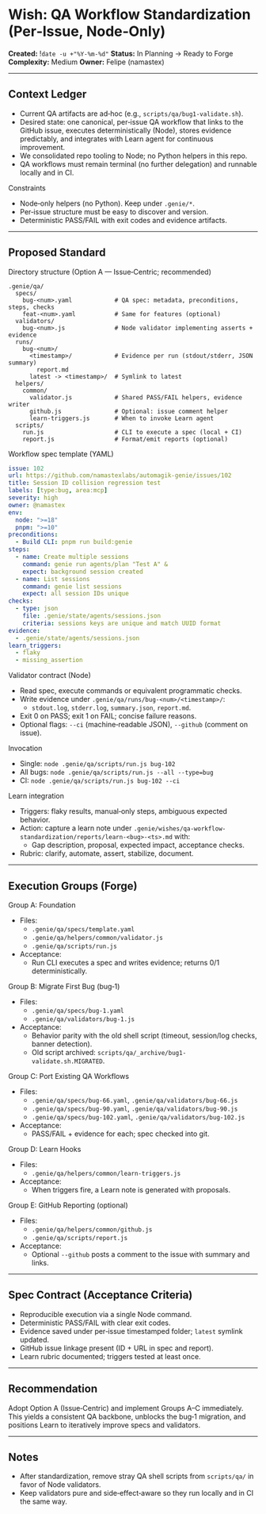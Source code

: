# Wish: QA Workflow Standardization (Per‑Issue, Node‑Only)
**Created:** !`date -u +"%Y-%m-%d"`
**Status:** In Planning → Ready to Forge
**Complexity:** Medium
**Owner:** Felipe (namastex)

---

## Context Ledger

- Current QA artifacts are ad‑hoc (e.g., `scripts/qa/bug1-validate.sh`).
- Desired state: one canonical, per‑issue QA workflow that links to the GitHub issue, executes deterministically (Node), stores evidence predictably, and integrates with Learn agent for continuous improvement.
- We consolidated repo tooling to Node; no Python helpers in this repo.
- QA workflows must remain terminal (no further delegation) and runnable locally and in CI.

Constraints
- Node‑only helpers (no Python). Keep under `.genie/*`.
- Per‑issue structure must be easy to discover and version.
- Deterministic PASS/FAIL with exit codes and evidence artifacts.

---

## Proposed Standard

Directory structure (Option A — Issue‑Centric; recommended)

```
.genie/qa/
  specs/
    bug-<num>.yaml            # QA spec: metadata, preconditions, steps, checks
    feat-<num>.yaml           # Same for features (optional)
  validators/
    bug-<num>.js              # Node validator implementing asserts + evidence
  runs/
    bug-<num>/
      <timestamp>/            # Evidence per run (stdout/stderr, JSON summary)
        report.md
      latest -> <timestamp>/  # Symlink to latest
  helpers/
    common/
      validator.js            # Shared PASS/FAIL helpers, evidence writer
      github.js               # Optional: issue comment helper
      learn-triggers.js       # When to invoke Learn agent
  scripts/
    run.js                    # CLI to execute a spec (local + CI)
    report.js                 # Format/emit reports (optional)
```

Workflow spec template (YAML)

```yaml
issue: 102
url: https://github.com/namastexlabs/automagik-genie/issues/102
title: Session ID collision regression test
labels: [type:bug, area:mcp]
severity: high
owner: @namastex
env:
  node: ">=18"
  pnpm: ">=10"
preconditions:
  - Build CLI: pnpm run build:genie
steps:
  - name: Create multiple sessions
    command: genie run agents/plan "Test A" &
    expect: background session created
  - name: List sessions
    command: genie list sessions
    expect: all session IDs unique
checks:
  - type: json
    file: .genie/state/agents/sessions.json
    criteria: sessions keys are unique and match UUID format
evidence:
  - .genie/state/agents/sessions.json
learn_triggers:
  - flaky
  - missing_assertion
```

Validator contract (Node)
- Read spec, execute commands or equivalent programmatic checks.
- Write evidence under `.genie/qa/runs/bug-<num>/<timestamp>/`:
  - `stdout.log`, `stderr.log`, `summary.json`, `report.md`.
- Exit 0 on PASS; exit 1 on FAIL; concise failure reasons.
- Optional flags: `--ci` (machine‑readable JSON), `--github` (comment on issue).

Invocation
- Single: `node .genie/qa/scripts/run.js bug-102`
- All bugs: `node .genie/qa/scripts/run.js --all --type=bug`
- CI: `node .genie/qa/scripts/run.js bug-102 --ci`

Learn integration
- Triggers: flaky results, manual‑only steps, ambiguous expected behavior.
- Action: capture a learn note under `.genie/wishes/qa-workflow-standardization/reports/learn-<bug>-<ts>.md` with:
  - Gap description, proposal, expected impact, acceptance checks.
- Rubric: clarify, automate, assert, stabilize, document.

---

## Execution Groups (Forge)

Group A: Foundation
- Files:
  - `.genie/qa/specs/template.yaml`
  - `.genie/qa/helpers/common/validator.js`
  - `.genie/qa/scripts/run.js`
- Acceptance:
  - Run CLI executes a spec and writes evidence; returns 0/1 deterministically.

Group B: Migrate First Bug (bug‑1)
- Files:
  - `.genie/qa/specs/bug-1.yaml`
  - `.genie/qa/validators/bug-1.js`
- Acceptance:
  - Behavior parity with the old shell script (timeout, session/log checks, banner detection).
  - Old script archived: `scripts/qa/_archive/bug1-validate.sh.MIGRATED`.

Group C: Port Existing QA Workflows
- Files:
  - `.genie/qa/specs/bug-66.yaml`, `.genie/qa/validators/bug-66.js`
  - `.genie/qa/specs/bug-90.yaml`, `.genie/qa/validators/bug-90.js`
  - `.genie/qa/specs/bug-102.yaml`, `.genie/qa/validators/bug-102.js`
- Acceptance:
  - PASS/FAIL + evidence for each; spec checked into git.

Group D: Learn Hooks
- Files:
  - `.genie/qa/helpers/common/learn-triggers.js`
- Acceptance:
  - When triggers fire, a Learn note is generated with proposals.

Group E: GitHub Reporting (optional)
- Files:
  - `.genie/qa/helpers/common/github.js`
  - `.genie/qa/scripts/report.js`
- Acceptance:
  - Optional `--github` posts a comment to the issue with summary and links.

---

## Spec Contract (Acceptance Criteria)

- Reproducible execution via a single Node command.
- Deterministic PASS/FAIL with clear exit codes.
- Evidence saved under per‑issue timestamped folder; `latest` symlink updated.
- GitHub issue linkage present (ID + URL in spec and report).
- Learn rubric documented; triggers tested at least once.

---

## Recommendation

Adopt Option A (Issue‑Centric) and implement Groups A–C immediately. This yields a consistent QA backbone, unblocks the bug‑1 migration, and positions Learn to iteratively improve specs and validators.

---

## Notes

- After standardization, remove stray QA shell scripts from `scripts/qa/` in favor of Node validators.
- Keep validators pure and side‑effect‑aware so they run locally and in CI the same way.

